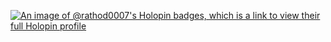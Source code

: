 [![An image of @rathod0007's Holopin badges, which is a link to view their full Holopin profile](https://holopin.me/rathod0007)](https://holopin.io/@rathod0007)
